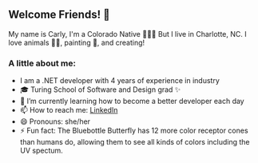 ## Welcome Friends! 👋

My name is Carly, I'm a Colorado Native 🌲🍂🌺 But I live in Charlotte, NC. I love animals 🐹🐶, painting 🎨, and creating! 

### A little about me:
- I am a .NET developer with 4 years of experience in industry
- 🎓 Turing School of Software and Design grad ✨
- 🌱 I’m currently learning how to become a better developer each day
- 📫 How to reach me: [LinkedIn](https://www.linkedin.com/in/carlyclift/)
- 😄 Pronouns: she/her
- ⚡ Fun fact: The Bluebottle Butterfly has 12 more color receptor cones than humans do, allowing them to see all kinds of colors including the UV spectum. 
